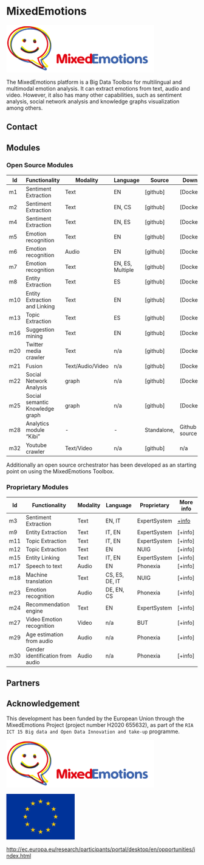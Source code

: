 # MixedEmotions

![MixedEmotions](img/me.png)


The MixedEmotions platform is a Big Data Toolbox for multilingual and multimodal emotion analysis. It can extract emotions from text, audio and video. However, it also has many other capabilities, such as sentiment analysis, social network analysis and knowledge graphs visualization among others.

## Contact

## Modules

### Open Source Modules

|Id|Functionality|Modality|Language|Source|Download|
|---|---|---|---|---|---|
|m1|Sentiment Extraction|Text|EN|[github]| [Dockerhub]|
|m2|Sentiment Extraction|Text|EN, CS|[github]|[Dockerhub]|
|m4|Sentiment Extraction|Text|EN, ES|[github]|[Dockerhub]|
|m5|Emotion recognition|Text|EN|[github]|[Dockerhub]|
|m6|Emotion recognition|Audio|EN|[github]|[Dockerhub]|
|m7|Emotion recognition|Text|EN, ES, Multiple|[github]|[Dockerhub]|
|m8|Entity Extraction|Text|ES|[github]|[Dockerhub] |
|m10|Entity Extraction and Linking|Text|EN|[github]|[Dockerhub] |
|m13|Topic Extraction|Text|ES|[github]|[Dockerhub] |
|m16|Suggestion mining|Text|EN|[github]|[Dockerhub] |
|m20|Twitter media crawler|Text|n/a|[github]|[Dockerhub] |
|m21|Fusion|Text/Audio/Video|n/a|[github]|[Dockerhub] |
|m22|Social Network Analysis|graph|n/a|[github]|[Dockerhub] |
|m25|Social semantic Knowledge graph|graph|n/a|[github]|[Dockerhub] |
|m28|Analytics module “Kibi”|-|-|Standalone,| Github source| |
|m32|Youtube crawler|Text/Video|n/a|[github]|n/a|

Additionally an open source orchestrator has been developed as an starting point on using the MixedEmotions Toolbox.

### Proprietary Modules

|Id|Functionality|Modality|Language|Proprietary|More info|
|---|---|---|---|---|---|
|m3|Sentiment Extraction|Text|EN, IT|ExpertSystem|[+info](https://github.com/MixedEmotions/MixedEmotions/wiki/m3-Sentiment-Extraction-by-ExpertSystem)|
|m9|Entity Extraction|Text|IT, EN|ExpertSystem|[+info]|
|m11|Topic Extraction|Text|IT, EN|ExpertSystem|[+info]|
|m12|Topic Extraction|Text|EN|NUIG|[+info]|
|m15|Entity Linking|Text|IT, EN|ExpertSystem|[+info]|
|m17|Speech to text|Audio|EN|Phonexia|[+info]|
|m18|Machine translation|Text|CS, ES, DE, IT|NUIG|[+info]|
|m23|Emotion recognition|Audio|DE, EN, CS|Phonexia|[+info]|
|m24|Recommendation engine|Text|EN|ExpertSystem|[+info]|
|m27|Video Emotion recognition|Video|n/a|BUT|[+info]|
|m29|Age estimation from audio|Audio|n/a|Phonexia|[+info]|
|m30|Gender identification from audio|Audio|n/a|Phonexia|[+info]|


## Partners



## Acknowledgement

This development has been  funded by the European Union through the MixedEmotions Project (project number H2020 655632), as part of the `RIA ICT 15 Big data and Open Data Innovation and take-up` programme.

![MixedEmotions](img/me.png) 

![EU](img/eu-flag.jpg)

 http://ec.europa.eu/research/participants/portal/desktop/en/opportunities/index.html
